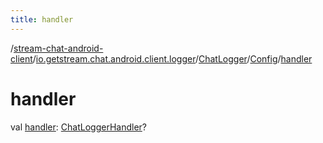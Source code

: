 ```yaml
---
title: handler
---
```

/[stream-chat-android-client](../../../index.md)/[io.getstream.chat.android.client.logger](../../index.md)/[ChatLogger](../index.md)/[Config](index.md)/[handler](handler.md)  
  
  
  
# handler  
val [handler](handler.md): [ChatLoggerHandler](../../ChatLoggerHandler/index.md)?

